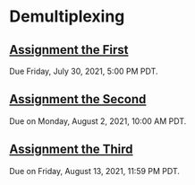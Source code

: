 # Demultiplexing 
## [Assignment the First](Assignment-the-first)
Due Friday, July 30, 2021, 5:00 PM PDT.

## [Assignment the Second](Assignment-the-second)
Due on Monday, August 2, 2021, 10:00 AM PDT.

## [Assignment the Third](Assignment-the-third)
Due on Friday, August 13, 2021, 11:59 PM PDT.

